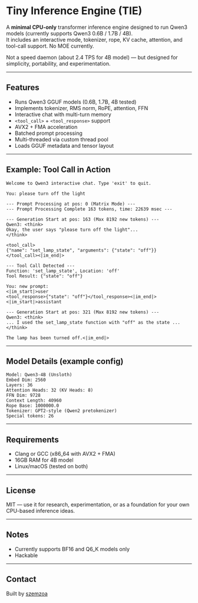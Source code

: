 # Tiny Inference Engine (TIE)

A **minimal CPU-only** transformer inference engine designed to run Qwen3 models (currently supports Qwen3 0.6B / 1.7B / 4B).  
It includes an interactive mode, tokenizer, rope, KV cache, attention, and tool-call support. No MOE currently.

Not a speed daemon (about 2.4 TPS for 4B model) — but designed for simplicity, portability, and experimentation.

---

## Features

-  Runs Qwen3 GGUF models (0.6B, 1.7B, 4B tested)
-  Implements tokenizer, RMS norm, RoPE, attention, FFN
-  Interactive chat with multi-turn memory
-  `<tool_call>` + `<tool_response>` support
-  AVX2 + FMA acceleration
-  Batched prompt processing
-  Multi-threaded via custom thread pool
-  Loads GGUF metadata and tensor layout

---

## Example: Tool Call in Action

```
Welcome to Qwen3 interactive chat. Type 'exit' to quit.

You: please turn off the light

--- Prompt Processing at pos: 0 (Matrix Mode) ---
--- Prompt Processing Complete 163 tokens, time: 22639 msec ---

--- Generation Start at pos: 163 (Max 8192 new tokens) ---
Qwen3: <think>
Okay, the user says "please turn off the light"... 
</think>

<tool_call>
{"name": "set_lamp_state", "arguments": {"state": "off"}}
</tool_call><|im_end|>

--- Tool Call Detected ---
Function: 'set_lamp_state', Location: 'off'
Tool Result: {"state": "off"}

You: new prompt: 
<|im_start|>user
<tool_response>{"state": "off"}</tool_response><|im_end|>
<|im_start|>assistant

--- Generation Start at pos: 321 (Max 8192 new tokens) ---
Qwen3: <think>
... I used the set_lamp_state function with "off" as the state ...
</think>

The lamp has been turned off.<|im_end|>
```

---

## Model Details (example config)

```
Model: Qwen3-4B (Unsloth)
Embed Dim: 2560
Layers: 36
Attention Heads: 32 (KV Heads: 8)
FFN Dim: 9728
Context Length: 40960
Rope Base: 1000000.0
Tokenizer: GPT2-style (Qwen2 pretokenizer)
Special tokens: 26
```

---

## Requirements

- Clang or GCC (x86_64 with AVX2 + FMA)
- 16GB RAM for 4B model
- Linux/macOS (tested on both)

---

## License

MIT — use it for research, experimentation, or as a foundation for your own CPU-based inference ideas.

---

## Notes

- Currently supports BF16 and Q6_K models only
- Hackable

---

## Contact

Built by [szemzoa](https://github.com/szemzoa)
